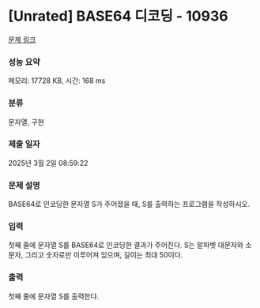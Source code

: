 # [Unrated] BASE64 디코딩 - 10936 

[문제 링크](https://www.acmicpc.net/problem/10936) 

### 성능 요약

메모리: 17728 KB, 시간: 168 ms

### 분류

문자열, 구현

### 제출 일자

2025년 3월 2일 08:59:22

### 문제 설명

<p style="user-select: auto !important;">BASE64로 인코딩한 문자열 S가 주어졌을 때, S를 출력하는 프로그램을 작성하시오.</p>

### 입력 

 <p style="user-select: auto !important;">첫째 줄에 문자열 S를 BASE64로 인코딩한 결과가 주어진다. S는 알파벳 대문자와 소문자, 그리고 숫자로만 이루어져 있으며, 길이는 최대 50이다.</p>

### 출력 

 <p style="user-select: auto !important;">첫째 줄에 문자열 S를 출력한다.</p>

